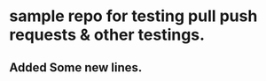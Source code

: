 <h1>sample repo for testing pull push requests & other testings.</h1>
<h2>Added Some new lines.</h2>
